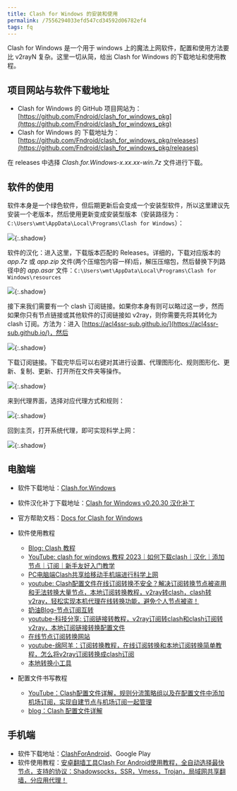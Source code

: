 ```yaml
---
title: Clash for Windows 的安装和使用
permalink: /7556294033efd547cd34592d06782ef4
tags: fq
---
```


Clash for Windows 是一个用于 windows 上的魔法上网软件，配置和使用方法要比 v2rayN 复杂。这里一切从简，给出 Clash for Windows 的下载地址和使用教程。

<!--more-->

## 项目网站与软件下载地址

- Clash for Windows 的 GitHub 项目网站为：[https://github.com/Fndroid/clash_for_windows_pkg](https://github.com/Fndroid/clash_for_windows_pkg)
- Clash for Windows 的 下载地址为：[https://github.com/Fndroid/clash_for_windows_pkg/releases](https://github.com/Fndroid/clash_for_windows_pkg/releases)

在 releases 中选择 *Clash.for.Windows-x.xx.xx-win.7z* 文件进行下载。

## 软件的使用

软件本身是一个绿色软件，但后期更新后会变成一个安装型软件，所以这里建议先安装一个老版本，然后使用更新变成安装型版本（安装路径为：`C:\Users\wmt\AppData\Local\Programs\Clash for Windows`）：

![](https://cdn.staticaly.com/gh/Meiting-Wang/pictures@main/picgo/202308192101834.png){:.shadow}

软件的汉化：进入这里，下载版本匹配的 Releases。详细的，下载对应版本的 *app.7z* 或 *app.zip* 文件(两个压缩包内容一样)后，解压压缩包，然后替换下列路径中的 *app.asar* 文件：`C:\Users\wmt\AppData\Local\Programs\Clash for Windows\resources`

![](https://cdn.staticaly.com/gh/Meiting-Wang/pictures@main/picgo/202308192117245.png){:.shadow}

接下来我们需要有一个 clash 订阅链接。如果你本身有则可以略过这一步，然而如果你只有节点链接或其他软件的订阅链接如 v2ray，则你需要先将其转化为 clash 订阅。方法为：进入 [https://acl4ssr-sub.github.io/](https://acl4ssr-sub.github.io/)，然后

![](https://cdn.staticaly.com/gh/Meiting-Wang/pictures@main/picgo/202308192131178.png){:.shadow}

下载订阅链接。下载完毕后可以右键对其进行设置、代理图形化、规则图形化、更新、复制、更新、打开所在文件夹等操作。

![](https://cdn.staticaly.com/gh/Meiting-Wang/pictures@main/picgo/202308192135182.png){:.shadow}

来到代理界面，选择对应代理方式和规则：

![](https://cdn.staticaly.com/gh/Meiting-Wang/pictures@main/picgo/202308192144660.png){:.shadow}

回到主页，打开系统代理，即可实现科学上网：

![](https://cdn.staticaly.com/gh/Meiting-Wang/pictures@main/picgo/202308192146629.png){:.shadow}











## 电脑端

- 软件下载地址：[Clash.for.Windows](https://github.com/Fndroid/clash_for_windows_pkg/releases)
- 软件汉化补丁下载地址：[Clash for Windows v0.20.30 汉化补丁](https://github.com/BoyceLig/Clash_Chinese_Patch/releases)
- 官方帮助文档：[Docs for Clash for Windows](https://docs.cfw.lbyczf.com/) 
- 软件使用教程 
  - [Blog: Clash 教程](https://www.codein.icu/clashtutorial/#%E5%89%8D%E8%A8%80)
  - [YouTube: clash for windows 教程 2023｜如何下载clash｜汉化｜添加节点｜订阅｜新手友好入门教学](https://www.youtube.com/watch?v=yJ7Ihh5hhx0)
  - [PC电脑端Clash共享给移动手机端进行科学上网](https://iyuantiao.me/clash-ssr-v2rayn.html)
  - [youtube: Clash配置文件在线订阅转换不安全？解决订阅转换节点被盗用和无法转换大量节点，本地订阅转换教程，v2ray转clash，clash转v2ray，轻松实现本机代理在线转换功能，避免个人节点被盗！](https://www.youtube.com/watch?v=hp_YjErl2zc)
  - [奶油Blog-节点订阅互转](https://naiyous.com/283.html)
  - [youtube-科技分享: 订阅链接转教程，v2ray订阅转clash和clash订阅转v2ray，本地订阅链接转换配置文件](https://www.youtube.com/watch?v=DSN46F6_rNY)
  - [在线节点订阅转换网站](https://acl4ssr-sub.github.io/)
  - [youtube-绵阿羊：订阅转换教程，在线订阅转换和本地订阅转换简单教程，怎么将v2ray订阅转换成clash订阅](https://www.youtube.com/watch?v=xBhEOdbFLjU)
  - [本地转换小工具](https://github.com/vveg26/SubConver/releases/tag/0.1)

- 配置文件书写教程
  - [YouTube：Clash配置文件详解，规则分流策略组以及在配置文件中添加机场订阅，实现自建节点与机场订阅一起管理](https://www.youtube.com/watch?v=wfl-DXX_wC4&list=PLoDKNa9wnCYfqxUoPNf11NrtzMatSGdF_&index=1)
  - [blog：Clash 配置文件详解](https://blog.piig.top/posts/47134/)



## 手机端

- 软件下载地址：[ClashForAndroid](https://github.com/Kr328/ClashForAndroid/releases)、Google Play
- 软件使用教程：[安卓翻墙工具Clash For Android使用教程，全自动选择最快节点，支持的协议：Shadowsocks，SSR，Vmess，Trojan，局域网共享翻墙，分应用代理！](https://www.youtube.com/watch?v=sVdlxPOhXoY)

